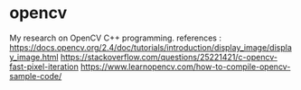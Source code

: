 # opencv
My research on OpenCV C++ programming.
references :
https://docs.opencv.org/2.4/doc/tutorials/introduction/display_image/display_image.html
https://stackoverflow.com/questions/25221421/c-opencv-fast-pixel-iteration
https://www.learnopencv.com/how-to-compile-opencv-sample-code/
